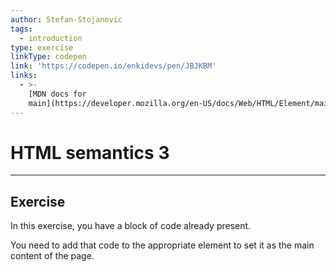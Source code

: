 ```yaml
---
author: Stefan-Stojanovic
tags:
  - introduction
type: exercise
linkType: codepen
link: 'https://codepen.io/enkidevs/pen/JBJKBM'
links:
  - >-
    [MDN docs for
    main](https://developer.mozilla.org/en-US/docs/Web/HTML/Element/main){website}
---
```


# HTML semantics 3


---

## Exercise

In this exercise, you have a block of code already present. 

You need to add that code to the appropriate element to set it as the main content of the page.
